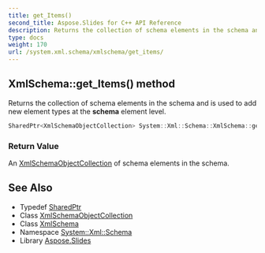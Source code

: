 ```yaml
---
title: get_Items()
second_title: Aspose.Slides for C++ API Reference
description: Returns the collection of schema elements in the schema and is used to add new element types at the schema element level.
type: docs
weight: 170
url: /system.xml.schema/xmlschema/get_items/
---
```

## XmlSchema::get_Items() method


Returns the collection of schema elements in the schema and is used to add new element types at the **schema** element level.

```cpp
SharedPtr<XmlSchemaObjectCollection> System::Xml::Schema::XmlSchema::get_Items()
```


### Return Value

An [XmlSchemaObjectCollection](../../xmlschemaobjectcollection/) of schema elements in the schema.

## See Also

* Typedef [SharedPtr](../../../system/sharedptr/)
* Class [XmlSchemaObjectCollection](../../xmlschemaobjectcollection/)
* Class [XmlSchema](../)
* Namespace [System::Xml::Schema](../../)
* Library [Aspose.Slides](../../../)